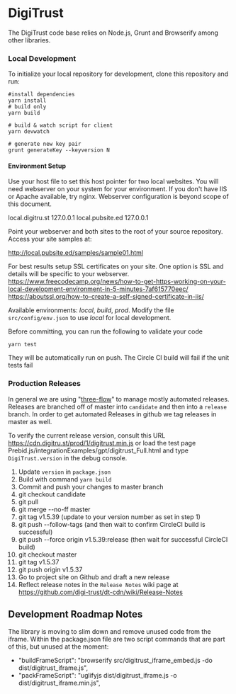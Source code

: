 # DigiTrust

The DigiTrust code base relies on Node.js, Grunt and Browserify among other libraries.

### Local Development

To initialize your local repository for development, clone this repository and run:

    #install dependencies
    yarn install
    # build only
    yarn build
    
	# build & watch script for client
    yarn devwatch
	
    # generate new key pair
    grunt generateKey --keyversion N


#### Environment Setup
Use your host file to set this host pointer for two local websites. You will need webserver
on your system for your environment. If you don't have IIS or Apache available, try nginx.
Webserver configuration is beyond scope of this document.

local.digitru.st  127.0.0.1
local.pubsite.ed  127.0.0.1

Point your webserver and both sites to the root of your source repository.
Access your site samples at:

http://local.pubsite.ed/samples/sample01.html

For best results setup SSL certificates on your site. One option is SSL and details
will be specific to your webserver.
https://www.freecodecamp.org/news/how-to-get-https-working-on-your-local-development-environment-in-5-minutes-7af615770eec/
https://aboutssl.org/how-to-create-a-self-signed-certificate-in-iis/


Available environments: *local*, *build*, *prod*. Modify the file `src/config/env.json` to use *local*
for local development.

Before committing, you can run the following to validate your code

    yarn test

They will be automatically run on push. The Circle CI build will fail if the unit tests fail


### Production Releases

In general we are using "[three-flow](http://www.nomachetejuggling.com/2017/04/09/a-different-branching-strategy/)" to manage mostly automated releases. 
Releases are branched off of master into `candidate` and then into a `release` branch.
In order to get automated Releases in github we tag releases in master as well.

To verify the current release version, consult this URL https://cdn.digitru.st/prod/1/digitrust.min.js or load the 
test page Prebid.js/integrationExamples/gpt/digitrust_Full.html and type `DigiTrust.version` in the debug console.

1.  Update `version` in `package.json`
2.  Build with command `yarn build`
3.  Commit and push your changes to master branch
4.  git checkout candidate
5.  git pull
6.  git merge --no-ff master
7.  git tag v1.5.39 (update to your version number as set in step 1)
8.  git push --follow-tags  (and then wait to confirm CircleCI build is successful)
9.  git push --force origin v1.5.39:release (then wait for successful CircleCI build)
10. git checkout master
11. git tag v1.5.37
12. git push origin v1.5.37
13. Go to project site on Github and draft a new release
14. Reflect release notes in the `Release Notes` wiki page at https://github.com/digi-trust/dt-cdn/wiki/Release-Notes


## Development Roadmap Notes
The library is moving to slim down and remove unused code from the iframe. Within the package.json file are two script commands that are part of this, but unused at the moment:
*    "buildFrameScript": "browserify src/digitrust_iframe_embed.js -do dist/digitrust_iframe.js",
*    "packFrameScript": "uglifyjs dist/digitrust_iframe.js -o dist/digitrust_iframe.min.js",


